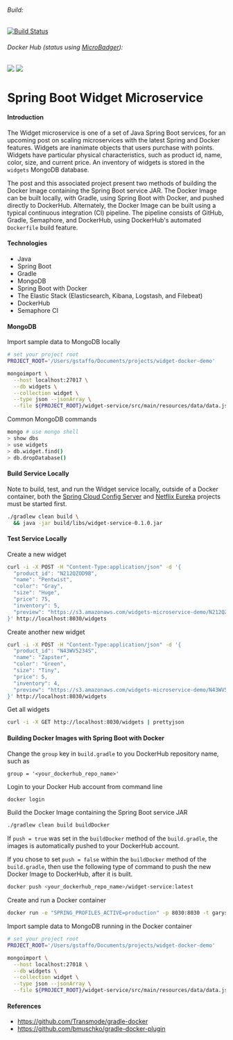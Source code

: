 ###### Build:

[![Build Status](https://semaphoreci.com/api/v1/garystafford/widget-service-standalone/branches/build-artifacts/badge.svg)](https://semaphoreci.com/garystafford/widget-service-standalone)

###### Docker Hub (_status using [MicroBadger](https://microbadger.com/#/)_):

[![](https://images.microbadger.com/badges/version/garystafford/widget-service-standalone.svg)](http://microbadger.com/images/garystafford/widget-service-standalone "Get your own version badge on microbadger.com")  [![](https://images.microbadger.com/badges/image/garystafford/widget-service-standalone.svg)](http://microbadger.com/images/garystafford/widget-service-standalone "Get your own image badge on microbadger.com")

# Spring Boot Widget Microservice

#### Introduction

The Widget microservice is one of a set of Java Spring Boot services, for an upcoming post on scaling microservices with the latest Spring and Docker features. Widgets are inanimate objects that users purchase with points. Widgets have particular physical characteristics, such as product id, name, color, size, and current price. An inventory of widgets is stored in the `widgets` MongoDB database.

The post and this associated project present two methods of building the Docker Image containing the Spring Boot service JAR. The Docker Image can be built locally, with Gradle, using Spring Boot with Docker, and pushed directly to DockerHub. Alternately, the Docker Image can be built using a typical continuous integration (CI) pipeline. The pipeline consists of GitHub, Gradle, Semaphore, and DockerHub, using DockerHub's automated `Dockerfile` build feature.

#### Technologies

-   Java
-   Spring Boot
-   Gradle
-   MongoDB
-   Spring Boot with Docker
-   The Elastic Stack (Elasticsearch, Kibana, Logstash, and Filebeat)
-   DockerHub
-   Semaphore CI

#### MongoDB

Import sample data to MongoDB locally

```bash
# set your project root
PROJECT_ROOT='/Users/gstaffo/Documents/projects/widget-docker-demo'

mongoimport \
  --host localhost:27017 \
  --db widgets \
  --collection widget \
  --type json --jsonArray \
  --file ${PROJECT_ROOT}/widget-service/src/main/resources/data/data.json
```

Common MongoDB commands

```bash
mongo # use mongo shell
> show dbs
> use widgets
> db.widget.find()
> db.dropDatabase()
```

#### Build Service Locally

Note to build, test, and run the Widget service locally, outside of a Docker container, both the [Spring Cloud Config Server](https://github.com/garystafford/microservice-docker-demo-config-server) and [Netflix Eureka](https://github.com/garystafford/microservice-docker-demo-eureka-server) projects must be started first.

```bash
./gradlew clean build \
  && java -jar build/libs/widget-service-0.1.0.jar
```

#### Test Service Locally

Create a new widget

```bash
curl -i -X POST -H "Content-Type:application/json" -d '{
  "product_id": "N212QZOD9B",
  "name": "Pentwist",
  "color": "Gray",
  "size": "Huge",
  "price": 75,
  "inventory": 5,
  "preview": "https://s3.amazonaws.com/widgets-microservice-demo/N212QZOD9B.png"
}' http://localhost:8030/widgets
```

Create another new widget

```bash
curl -i -X POST -H "Content-Type:application/json" -d '{
  "product_id": "N43WV5234S",
  "name": "Zapster",
  "color": "Green",
  "size": "Tiny",
  "price": 5,
  "inventory": 4,
  "preview": "https://s3.amazonaws.com/widgets-microservice-demo/N43WV5234S.png"
}' http://localhost:8030/widgets
```

Get all widgets

```bash
curl -i -X GET http://localhost:8030/widgets | prettyjson
```

#### Building Docker Images with Spring Boot with Docker

Change the `group` key in `build.gradle` to you DockerHub repository name, such as

```text
group = '<your_dockerhub_repo_name>'
```

Login to your Docker Hub account from command line

```bash
docker login
```

Build the Docker Image containing the Spring Boot service JAR

```bash
./gradlew clean build buildDocker
```

If `push = true` was set in the `buildDocker` method of the `build.gradle`, the images
is automatically pushed to your DockerHub account.

If you chose to set `push = false` within the `buildDocker` method of the `build.gradle`,
then use the following type of command to push the new Docker Image to DockerHub, after it is built.

```bash
docker push <your_dockerhub_repo_name>/widget-service:latest
```

Create and run a Docker container

```bash
docker run -e "SPRING_PROFILES_ACTIVE=production" -p 8030:8030 -t garystafford/widget-service
```

Import sample data to MongoDB running in the Docker container

```bash
# set your project root
PROJECT_ROOT='/Users/gstaffo/Documents/projects/widget-docker-demo'

mongoimport \
  --host localhost:27018 \
  --db widgets \
  --collection widget \
  --type json --jsonArray \
  --file ${PROJECT_ROOT}/widget-service/src/main/resources/data/data.json
```

#### References

-   <https://github.com/Transmode/gradle-docker>
-   <https://github.com/bmuschko/gradle-docker-plugin>
